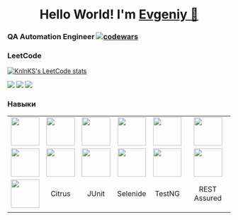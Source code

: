 <h1 align="center">Hello World! I'm <a href="https://t.me/es_korepanov" target="_blank">Evgeniy 👋</a>

### QA Automation Engineer [![codewars](https://www.codewars.com/users/JarrettOswald/badges/small)](https://www.codewars.com/users/JarrettOswald)
  
### LeetCode  
[![KnlnKS's LeetCode stats](https://leetcode-stats-six.vercel.app/api?username=user0310ju&theme=dark)](https://github.com/KnlnKS/leetcode-stats)


![](https://github-profile-summary-cards.vercel.app/api/cards/profile-details?username=JarrettOswald&theme=solarized_dark)
![](https://github-profile-summary-cards.vercel.app/api/cards/most-commit-language?username=JarrettOswald&theme=solarized_dark)
![](https://github-profile-summary-cards.vercel.app/api/cards/stats?username=JarrettOswald&theme=solarized_dark)


### Навыки
|                                                                                                     |                                                                                                  |     |     |     |     |
|:---------------------------------------------------------------------------------------------------:|:---:                                                                                             |:---:|:---:|:---:|:---:|
|<img height="64" width="64" src="https://cdn.jsdelivr.net/npm/simple-icons@v6/icons/java.svg" />     |<img height="64" width="64" src="https://cdn.jsdelivr.net/npm/simple-icons@v6/icons/gitlab.svg" /> |<img height="64" width="64" src="https://cdn.jsdelivr.net/npm/simple-icons@v6/icons/spring.svg" />   |<img height="64" width="64" src="https://cdn.jsdelivr.net/npm/simple-icons@v6/icons/postgresql.svg"/>| <img height="64" width="64" src="https://cdn.jsdelivr.net/npm/simple-icons@v6/icons/ubuntu.svg" />|<img height="64" width="64" src="https://cdn.jsdelivr.net/npm/simple-icons@v6/icons/postman.svg" /> |
|<img height="64" width="64" src="https://cdn.jsdelivr.net/npm/simple-icons@v6/icons/javascript.svg"/>|<img height="64" width="64" src="https://cdn.jsdelivr.net/npm/simple-icons@v6/icons/jenkins.svg" />|<img height="64" width="64" src="https://cdn.jsdelivr.net/npm/simple-icons@v6/icons/puppeteer.svg" />|<img height="64" width="64" src="https://cdn.jsdelivr.net/npm/simple-icons@v6/icons/macos.svg"/>     |<img height="64" width="64" src="https://cdn.jsdelivr.net/npm/simple-icons@v6/icons/docker.svg" /> |<img height="64" width="64" src="https://cdn.jsdelivr.net/npm/simple-icons@v6/icons/selenium.svg" />|
|<img height="64" width="64" src="https://cdn.jsdelivr.net/npm/simple-icons@v6/icons/windows.svg" />  |Citrus     | JUnit     |Selenide     |TestNG     |  REST Assured    |
|                                                                                               |     |     |     |     |     |

